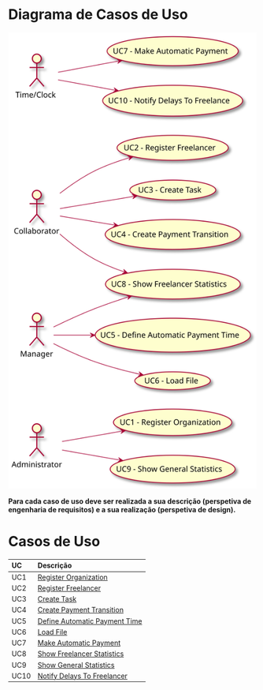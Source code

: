 # Diagrama de Casos de Uso

![Diagrama de Casos de Uso](DUC.svg)

**Para cada caso de uso deve ser realizada a sua descrição (perspetiva de engenharia de requisitos) e a sua realização (perspetiva de design).**

# Casos de Uso
| UC  | Descrição                                                               |
|:----|:------------------------------------------------------------------------|
| UC1 | [Register Organization](UC1_RegisterOrganization/UC1_RegisterOrganization.md)   |
| UC2 | [Register Freelancer](UC2_RegisterFreelancer/UC2_RegisterFreelancer.md)  |
| UC3 | [Create Task](UC3_CreateTask/UC3_CreateTask.md)|
| UC4 | [Create Payment Transition](UC4_CreatePaymentTransition/UC4_CreatePaymentTransition.md)|
| UC5 | [Define Automatic Payment Time](UC5_DefineAutomaticPaymentTime/UC5_DefineAutomaticPaymentTime.md) |
| UC6 | [Load File](UC6_LoadFile/UC6_LoadFile.md)|
| UC7 | [Make Automatic Payment](UC7_MakeAutomaticPayment/UC7_MakeAutomaticPayment.md)|
| UC8 | [Show Freelancer Statistics](UC8_ShowFreelancerStatistics/UC8_ShowFreelancerStatistics.md)|
| UC9 | [Show General Statistics](UC9_ShowGeneralStatistics/UC9_ShowGeneralStatistics.md)|
| UC10 | [Notify Delays To Freelancer](UC10_NotifyDelaysToFreelancer/UC10_NotifyDelaysToFreelancer.md)|

